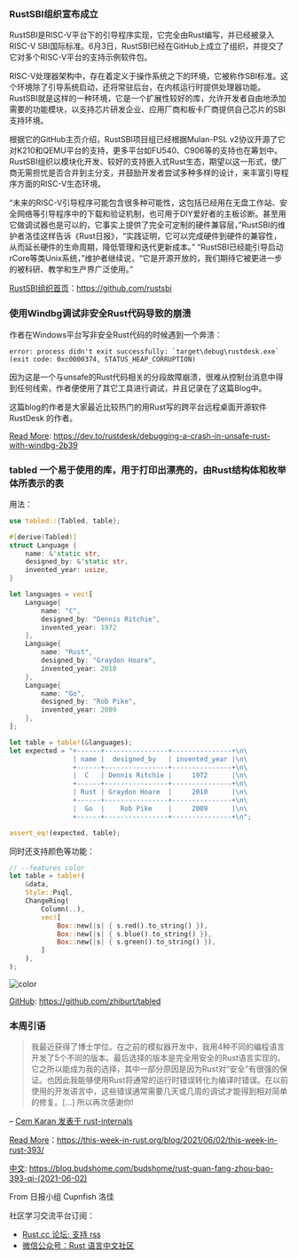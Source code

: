 ### RustSBI组织宣布成立 

RustSBI是RISC-V平台下的引导程序实现，它完全由Rust编写，并已经被录入RISC-V SBI国际标准。6月3日，RustSBI已经在GitHub上成立了组织，并提交了它对多个RISC-V平台的支持示例软件包。

RISC-V处理器架构中，存在着定义于操作系统之下的环境，它被称作SBI标准。这个环境除了引导系统启动，还将常驻后台，在内核运行时提供处理器功能。RustSBI就是这样的一种环境，它是一个扩展性较好的库，允许开发者自由地添加需要的功能模块，以支持芯片研发企业、应用厂商和板卡厂商提供自己芯片的SBI支持环境。

根据它的GitHub主页介绍，RustSBI项目组已经根据Mulan-PSL v2协议开源了它对K210和QEMU平台的支持，更多平台如FU540、C906等的支持也在筹划中。RustSBI组织以模块化开发、较好的支持嵌入式Rust生态，期望以这一形式，使厂商无需担忧是否合并到主分支，并鼓励开发者尝试多种多样的设计，来丰富引导程序方面的RISC-V生态环境。

“未来的RISC-V引导程序可能包含很多种可能性，这包括已经用在无盘工作站、安全网络等引导程序中的下载和验证机制，也可用于DIY爱好者的主板诊断。甚至用它做调试器也是可以的，它事实上提供了完全可定制的硬件兼容层，”RustSBI的维护者洛佳这样告诉《Rust日报》，“实践证明，它可以完成硬件到硬件的兼容性，从而延长硬件的生命周期，降低管理和迭代更新成本。”
“RustSBI已经能引导启动rCore等类Unix系统，”维护者继续说，“它是开源开放的，我们期待它被更进一步的被科研、教学和生产界广泛使用。”

[RustSBI组织首页](https://github.com/rustsbi)：https://github.com/rustsbi

### 使用Windbg调试非安全Rust代码导致的崩溃

作者在Windows平台写非安全Rust代码的时候遇到一个奔溃：
```shell
error: process didn't exit successfully: `target\debug\rustdesk.exe` (exit code: 0xc0000374, STATUS_HEAP_CORRUPTION)
```
因为这是一个与unsafe的Rust代码相关的分段故障崩溃，很难从控制台消息中得到任何线索，作者便使用了其它工具进行调试，并且记录在了这篇Blog中。

这篇blog的作者是大家最近比较热门的用Rust写的跨平台远程桌面开源软件 RustDesk 的作者。

[Read More](https://dev.to/rustdesk/debugging-a-crash-in-unsafe-rust-with-windbg-2b39): https://dev.to/rustdesk/debugging-a-crash-in-unsafe-rust-with-windbg-2b39

### tabled  一个易于使用的库，用于打印出漂亮的，由Rust结构体和枚举体所表示的表
用法：
```rust
use tabled::{Tabled, table};

#[derive(Tabled)]
struct Language {
    name: &'static str,
    designed_by: &'static str,
    invented_year: usize,
}

let languages = vec![
    Language{
        name: "C",
        designed_by: "Dennis Ritchie",
        invented_year: 1972
    },
    Language{
        name: "Rust",
        designed_by: "Graydon Hoare",
        invented_year: 2010
    },
    Language{
        name: "Go",
        designed_by: "Rob Pike",
        invented_year: 2009
    },
];

let table = table!(&languages);
let expected = "+------+----------------+---------------+\n\
                | name |  designed_by   | invented_year |\n\
                +------+----------------+---------------+\n\
                |  C   | Dennis Ritchie |     1972      |\n\
                +------+----------------+---------------+\n\
                | Rust | Graydon Hoare  |     2010      |\n\
                +------+----------------+---------------+\n\
                |  Go  |    Rob Pike    |     2009      |\n\
                +------+----------------+---------------+\n";

assert_eq!(expected, table);
```
同时还支持颜色等功能：
```rust
// --features color
let table = table!(
    &data,
    Style::Psql,
    ChangeRing(
        Column(..),
        vec![
            Box::new(|s| { s.red().to_string() }),
            Box::new(|s| { s.blue().to_string() }),
            Box::new(|s| { s.green().to_string() }),
        ]
    ),
);
```
![color](https://user-images.githubusercontent.com/20165848/120526301-b95efc80-c3e1-11eb-8779-0ec48894463b.png)

[GitHub](https://github.com/zhiburt/tabled): https://github.com/zhiburt/tabled

### 本周引语

> 我最近获得了博士学位。在之前的模拟器开发中，我用4种不同的编程语言开发了5个不同的版本。最后选择的版本是完全用安全的Rust语言实现的。它之所以能成为我的选择，其中一部分原因是因为Rust对“安全”有很强的保证。也因此我能够使用Rust将通常的运行时错误转化为编译时错误。在以前使用的开发语言中，这些错误通常需要几天或几周的调试才能得到相对简单的修复。[…] 所以再次感谢你!

– [Cem Karan 发表于 rust-internals](https://internals.rust-lang.org/t/ot-thank-you-to-everyone-that-has-made-rust-possible/14777)

[Read More](https://this-week-in-rust.org/blog/2021/06/02/this-week-in-rust-393/)：https://this-week-in-rust.org/blog/2021/06/02/this-week-in-rust-393/

[中文](https://blog.budshome.com/budshome/rust-guan-fang-zhou-bao-393-qi-(2021-06-02)): https://blog.budshome.com/budshome/rust-guan-fang-zhou-bao-393-qi-(2021-06-02)


From 日报小组 Cupnfish 洛佳

社区学习交流平台订阅：

- [Rust.cc 论坛: 支持 rss](https://rustcc.cn/)
- [微信公众号：Rust 语言中文社区](https://rustcc.cn/article?id=ed7c9379-d681-47cb-9532-0db97d883f62)